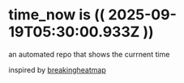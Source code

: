 # time_now is (( 2025-09-19T05:30:00.933Z ))

an automated repo that shows the currnent time

inspired by [breakingheatmap](https://github.com/breakingheatmap/breakingheatmap)